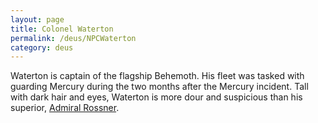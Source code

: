 ```yaml
---
layout: page
title: Colonel Waterton
permalink: /deus/NPCWaterton
category: deus
---
```

Waterton is captain of the flagship Behemoth. His fleet was tasked with guarding Mercury during the two months after the Mercury incident. Tall with dark hair and eyes, Waterton is more dour and suspicious than his superior, [Admiral Rossner](NPCRossner).
